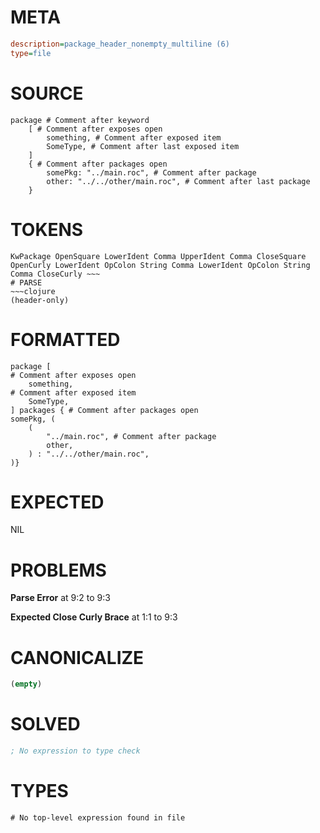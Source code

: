 # META
~~~ini
description=package_header_nonempty_multiline (6)
type=file
~~~
# SOURCE
~~~roc
package # Comment after keyword
	[ # Comment after exposes open
		something, # Comment after exposed item
		SomeType, # Comment after last exposed item
	]
	{ # Comment after packages open
		somePkg: "../main.roc", # Comment after package
		other: "../../other/main.roc", # Comment after last package
	}
~~~
# TOKENS
~~~text
KwPackage OpenSquare LowerIdent Comma UpperIdent Comma CloseSquare OpenCurly LowerIdent OpColon String Comma LowerIdent OpColon String Comma CloseCurly ~~~
# PARSE
~~~clojure
(header-only)
~~~
# FORMATTED
~~~roc
package [
# Comment after exposes open
	something,
# Comment after exposed item
	SomeType,
] packages { # Comment after packages open
somePkg, (
	(
		"../main.roc", # Comment after package
		other,
	) : "../../other/main.roc",
)}

~~~
# EXPECTED
NIL
# PROBLEMS
**Parse Error**
at 9:2 to 9:3

**Expected Close Curly Brace**
at 1:1 to 9:3

# CANONICALIZE
~~~clojure
(empty)
~~~
# SOLVED
~~~clojure
; No expression to type check
~~~
# TYPES
~~~roc
# No top-level expression found in file
~~~
